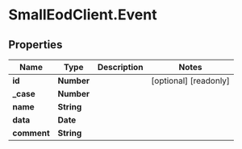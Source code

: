 # SmallEodClient.Event

## Properties

Name | Type | Description | Notes
------------ | ------------- | ------------- | -------------
**id** | **Number** |  | [optional] [readonly] 
**_case** | **Number** |  | 
**name** | **String** |  | 
**data** | **Date** |  | 
**comment** | **String** |  | 


